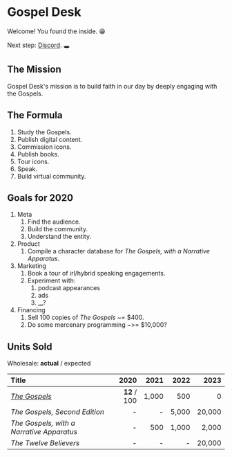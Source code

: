 # Gospel Desk

Welcome! You found the inside. 😁

Next step: [Discord](https://discord.gg/DB2aRYw). 🕳


## The Mission

Gospel Desk's mission is to build faith in our day by deeply engaging with the Gospels.


## The Formula

1. Study the Gospels.
2. Publish digital content.
3. Commission icons.
4. Publish books.
5. Tour icons.
6. Speak.
7. Build virtual community.


## Goals for 2020

1. Meta
    1. Find the audience.
    1. Build the community.
    1. Understand the entity.
1. Product
    1. Compile a character database for _The Gospels, with a Narrative Apparatus_.
1. Marketing
    1. Book a tour of irl/hybrid speaking engagements.
    1. Experiment with:
        1. podcast appearances
        1. ads
        1. [...](https://zapier.com/blog/acquire-customers/)?
1. Financing
    1. Sell 100 copies of _The Gospels_ ~= $400.
    1. Do some mercenary programming ~>= $10,000?


## Units Sold

Wholesale: **actual** / expected

| Title | 2020 | 2021 | 2022 | 2023 |
|:------|---:|---:|---:|---:|
| [_The Gospels_ ](https://www.gospeldesk.org/the-gospels/) | **12** / 100 | 1,000 | 500 | 0 |
| _The Gospels, Second Edition_ | - | - | 5,000 | 20,000 |
| _The Gospels, with a Narrative Apparatus_ | - | 500 | 1,000 | 2,000 |
| _The Twelve Believers_ | - | - | - | 20,000 |
